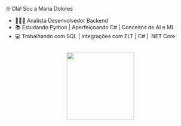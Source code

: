 🤓 Olá! Sou a Maria Dolores
- 👩🏼‍💻 Analista Desenvolvedor Backend
- 📚 Estudando Python | Aperfeiçoando C# | Conceitos de AI e ML
- 💻 Trabalhando com SQL | Integrações com ELT | C# | .NET Core

##

<div align="center">
  <a href="https://github.com/Mary-Santos">
  <img height="180em" src="https://github-readme-stats.vercel.app/api/top-langs/?username=Mary-Santos&layout=compact&langs_count=7&theme=dark"/>
</div>
